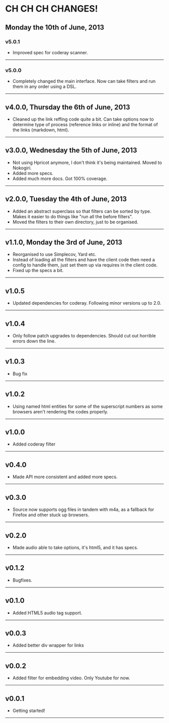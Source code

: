 # CH CH CH CHANGES! #

## Monday the 10th of June, 2013 ##

### v5.0.1 ###

* Improved spec for coderay scanner.

----


### v5.0.0 ###

* Completely changed the main interface. Now can take filters and run them in any order using a DSL.

----


## v4.0.0, Thursday the 6th of June, 2013 ##

* Cleaned up the link reffing code quite a bit. Can take options now to determine type of process (reference links or inline) and the format of the links (markdown, html).

----


## v3.0.0, Wednesday the 5th of June, 2013 ##

* Not using Hpricot anymore, I don't think it's being maintained. Moved to Nokogiri.
* Added more specs.
* Added much more docs. Got 100% coverage.

----


## v2.0.0, Tuesday the 4th of June, 2013 ##

* Added an abstract superclass so that filters can be sorted by type. Makes it easier to do things like "run all the before filters".
* Moved the filters to their own directory, just to be organised.

----


## v1.1.0, Monday the 3rd of June, 2013 ##

* Reorganised to use Simplecov, Yard etc.
* Instead of loading all the filters and have the client code then need a config to handle them, just set them up via requires in the client code.
* Fixed up the specs a bit.

----


## v1.0.5 ##

* Updated dependencies for coderay. Following minor versions up to 2.0.

----


## v1.0.4 ##

* Only follow patch upgrades to dependencies. Should cut out horrible errors down the line.

----


## v1.0.3 ##

* Bug fix

----


## v1.0.2 ##

* Using named html entities for some of the superscript numbers as some browsers aren't rendering the codes properly.

----


## v1.0.0 ##

* Added coderay filter

----

## v0.4.0 ##

* Made API more consistent and added more specs.

----


## v0.3.0 ##

* Source now supports ogg files in tandem with m4a, as a fallback for Firefox and other stuck up browsers.

----


## v0.2.0 ##

* Made audio able to take options, it's html5, and it has specs.

----


## v0.1.2 ##

* Bugfixes.

----


## v0.1.0 ##

* Added HTML5 audio tag support.

----


## v0.0.3 ##

* Added better div wrapper for links

----


## v0.0.2 ##

* Added filter for embedding video. Only Youtube for now.

----


## v0.0.1 ##

* Getting started!

----


